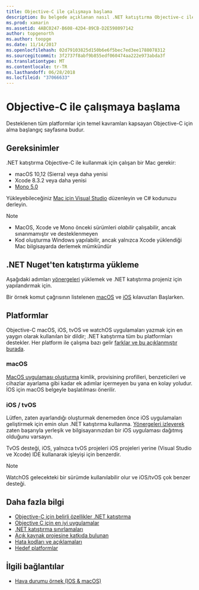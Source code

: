 ```yaml
---
title: Objective-C ile çalışmaya başlama
description: Bu belgede açıklanan nasıl .NET katıştırma Objective-c ile kullanmaya başlama .NET katıştırma NuGet ve desteklenen platformlar yükleme gereksinimleri açıklanmaktadır.
ms.prod: xamarin
ms.assetid: 4ABC0247-B608-42D4-89CB-D2E598097142
author: topgenorth
ms.author: toopge
ms.date: 11/14/2017
ms.openlocfilehash: 02d79103825d150b6e6f5bec7ed3ee1788078312
ms.sourcegitcommit: 3f2737f8abf9b855edf060474aa222e973abda3f
ms.translationtype: MT
ms.contentlocale: tr-TR
ms.lasthandoff: 06/28/2018
ms.locfileid: "37066633"
---
```

# <a name="getting-started-with-objective-c"></a>Objective-C ile çalışmaya başlama

Desteklenen tüm platformlar için temel kavramları kapsayan Objective-C için alma başlangıç sayfasına budur.

## <a name="requirements"></a>Gereksinimler

.NET katıştırma Objective-C ile kullanmak için çalışan bir Mac gerekir:

* macOS 10,12 (Sierra) veya daha yenisi
* Xcode 8.3.2 veya daha yenisi
* [Mono 5.0](http://www.mono-project.com/download/)

Yükleyebileceğiniz [Mac için Visual Studio](https://visualstudio.microsoft.com/vs/mac/) düzenleyin ve C# kodunuzu derleyin.

> [!NOTE]
> * MacOS, Xcode ve Mono önceki sürümleri _olabilir_ çalışabilir, ancak sınanmamıştır ve desteklenmeyen
> * Kod oluşturma Windows yapılabilir, ancak yalnızca Xcode yüklendiği Mac bilgisayarda derlemek mümkündür

## <a name="installing-net-embedding-from-nuget"></a>.NET Nuget'ten katıştırma yükleme

Aşağıdaki adımları [yönergeleri](~/tools/dotnet-embedding/get-started/install/install.md) yüklemek ve .NET katıştırma projeniz için yapılandırmak için.

Bir örnek komut çağrısının listelenen [macOS](~/tools/dotnet-embedding/get-started/objective-c/macos.md) ve [iOS](~/tools/dotnet-embedding/get-started/objective-c/ios.md) kılavuzları Başlarken.

## <a name="platforms"></a>Platformlar

Objective-C macOS, iOS, tvOS ve watchOS uygulamaları yazmak için en yaygın olarak kullanılan bir dildir; .NET katıştırma tüm bu platformları destekler. Her platform ile çalışma bazı gelir [farklar ve bu açıklanmıştır burada](~/tools/dotnet-embedding/objective-c/platforms.md).

### <a name="macos"></a>macOS

[MacOS uygulaması oluşturma](~/tools/dotnet-embedding/get-started/objective-c/macos.md) kimlik, provisining profilleri, benzeticileri ve cihazlar ayarlama gibi kadar ek adımlar içermeyen bu yana en kolay yoludur. İOS için macOS belgeyle başlatılması önerilir.

### <a name="ios--tvos"></a>iOS / tvOS

Lütfen, zaten ayarlandığı oluşturmak denemeden önce iOS uygulamaları geliştirmek için emin olun .NET katıştırma kullanma. [Yönergeleri izleyerek](~/tools/dotnet-embedding/get-started/objective-c/ios.md) zaten başarıyla yerleşik ve bilgisayarınızdan bir iOS uygulaması dağıtmış olduğunu varsayın.

TvOS desteği, iOS, yalnızca tvOS projeleri iOS projeleri yerine (Visual Studio ve Xcode) IDE kullanarak işleyişi için benzerdir.

> [!NOTE]
> WatchOS gelecekteki bir sürümde kullanılabilir olur ve iOS/tvOS çok benzer desteği.

## <a name="further-reading"></a>Daha fazla bilgi

* [Objective-C için belirli özellikler .NET katıştırma](~/tools/dotnet-embedding/objective-c/index.md)
* [Objective C için en iyi uygulamalar](~/tools/dotnet-embedding/objective-c/best-practices.md)
* [.NET katıştırma sınırlamaları](~/tools/dotnet-embedding/limitations.md)
* [Açık kaynak projesine katkıda bulunan](https://github.com/mono/Embeddinator-4000/blob/master/Contributing.md)
* [Hata kodları ve açıklamaları](~/tools/dotnet-embedding/errors.md)
* [Hedef platformlar](~/tools/dotnet-embedding/objective-c/platforms.md)

## <a name="related-links"></a>İlgili bağlantılar

- [Hava durumu örnek (IOS & macOS)](https://github.com/jamesmontemagno/embeddinator-weather)
